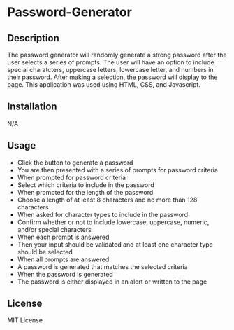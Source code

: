 # Password-Generator

## Description

The password generator will randomly generate a strong password after the user selects a series of prompts. The user will have an option to include special charatcters, uppercase letters, lowercase letter, and numbers in their password. After making a selection, the password will display to the page. This application was used using HTML, CSS, and Javascript. 

## Installation

N/A


## Usage

- Click the button to generate a password
- You are then presented with a series of prompts for password criteria
- When prompted for password criteria
- Select which criteria to include in the password
- When prompted for the length of the password
- Choose a length of at least 8 characters and no more than 128 characters
- When asked for character types to include in the password
- Confirm whether or not to include lowercase, uppercase, numeric, and/or special characters
- When each prompt is answered
- Then your  input should be validated and at least one character type should be selected
- When all prompts are answered
- A password is generated that matches the selected criteria
- When the password is generated
- The password is either displayed in an alert or written to the page



## License

MIT License